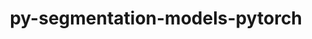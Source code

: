 ---
title: "py-segmentation-models-pytorch"
layout: cache
categories: [package, develop-2023-05-14]
meta: {"versions": ["0.3.2"], "compilers": ["gcc@=11.3.0"], "oss": ["ubuntu22.04"], "platforms": ["linux"], "targets": ["x86_64_v3"], "stacks": ["ml-linux-x86_64-cpu", "ml-linux-x86_64-cuda", "root"], "num_specs": 2, "num_specs_by_stack": {"ml-linux-x86_64-cpu": 1, "root": 2, "ml-linux-x86_64-cuda": 1}}
spec_details: [{"hash": "yztxygusrvd4xycp77ryhmxwlfr7ewos", "compiler": "gcc@=11.3.0", "versions": ["0.3.2"], "os": "ubuntu22.04", "platform": "linux", "target": "x86_64_v3", "variants": ["build_system=python_pip"], "stacks": ["ml-linux-x86_64-cpu", "root"], "size": "-", "tarball": "https://binaries.spack.io/develop-2023-05-14/build_cache/linux-ubuntu22.04-x86_64_v3/gcc-11.3.0/py-segmentation-models-pytorch-0.3.2/linux-ubuntu22.04-x86_64_v3-gcc-11.3.0-py-segmentation-models-pytorch-0.3.2-yztxygusrvd4xycp77ryhmxwlfr7ewos.spack"}, {"hash": "y4hj3uazsd77uk5uzkgngxikbhm3x66o", "compiler": "gcc@=11.3.0", "versions": ["0.3.2"], "os": "ubuntu22.04", "platform": "linux", "target": "x86_64_v3", "variants": ["build_system=python_pip"], "stacks": ["ml-linux-x86_64-cuda", "root"], "size": "-", "tarball": "https://binaries.spack.io/develop-2023-05-14/build_cache/linux-ubuntu22.04-x86_64_v3/gcc-11.3.0/py-segmentation-models-pytorch-0.3.2/linux-ubuntu22.04-x86_64_v3-gcc-11.3.0-py-segmentation-models-pytorch-0.3.2-y4hj3uazsd77uk5uzkgngxikbhm3x66o.spack"}]
---